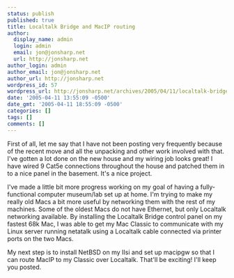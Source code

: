 ```yaml
---
status: publish
published: true
title: Localtalk Bridge and MacIP routing
author:
  display_name: admin
  login: admin
  email: jon@jonsharp.net
  url: http://jonsharp.net
author_login: admin
author_email: jon@jonsharp.net
author_url: http://jonsharp.net
wordpress_id: 57
wordpress_url: http://jonsharp.net/archives/2005/04/11/localtalk-bridge-and-macip-routing/
date: '2005-04-11 13:55:09 -0500'
date_gmt: '2005-04-11 18:55:09 -0500'
categories: []
tags: []
comments: []
---
```

<p>First of all, let me say that I have not been posting very frequently because of the recent move and all the unpacking and other work involved with that.  I've gotten a lot done on the new house and my wiring job looks great!  I have wired 9 Cat5e connections throughout the house and patched them in to a nice panel in the basement.  It's a nice project.</p>
<p>I've made a little bit more progress working on my goal of having a fully-functional computer museum&#47;lab set up at home.  I'm trying to make my really old Macs a bit more useful by networking them with the rest of my machines.  Some of the oldest Macs do not have Ethernet, but only Localtalk networking available.  By installing the Localtalk Bridge control panel on my fastest 68k Mac, I was able to get my Mac Classic to communicate with my Linux server running netatalk using a Localtalk cable connected via printer ports on the two Macs.</p>
<p>My next step is to install NetBSD on my IIsi and set up macipgw so that I can route MacIP to my Classic over Localtalk.  That'll be exciting!  I'll keep you posted.</p>
